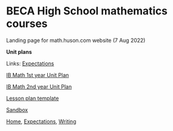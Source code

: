 
# BECA High School mathematics courses

Landing page for math.huson.com website
(7 Aug 2022)

**Unit plans**


Links: [Expectations](Expectations)

[IB Math 1st year Unit Plan](UP-IB1)

[IB Math 2nd year Unit Plan](UP-IB2)

[Lesson plan template](Lesson-plan-template)

[Sandbox](IB-math1-scope+sequence)


[Home](index), [Expectations](Expectations), [Writing](Written-work)
